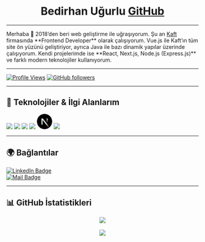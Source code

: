 # <center> Bedirhan Uğurlu <a href="https://github.com/bedirhanugurluuu" target="_blank">GitHub</a> </center>
<hr>

<p>
Merhaba 👋  
2018’den beri web geliştirme ile uğraşıyorum. Şu an <a href="https://kaft.com/" target="_blank">Kaft</a> firmasında **Frontend Developer** olarak çalışıyorum.  
Vue.js ile Kaft’ın tüm site ön yüzünü geliştiriyor, ayrıca Java ile bazı dinamik yapılar üzerinde çalışıyorum.  
Kendi projelerimde ise **React, Next.js, Node.js (Express.js)** ve farklı modern teknolojiler kullanıyorum.
</p>

---

[![Profile Views](https://komarev.com/ghpvc/?username=bedirhanugurluuu&color=blue)]() 
[![GitHub followers](https://img.shields.io/github/followers/bedirhanugurluuu.svg?style=social&label=Follow)](https://github.com/bedirhanugurluuu?tab=followers)

---

## 🚀 Teknolojiler & İlgi Alanlarım
<p align="left">
  <img src="https://www.vectorlogo.zone/logos/javascript/javascript-horizontal.svg" height="40" />
  <img src="https://www.vectorlogo.zone/logos/nodejs/nodejs-ar21.svg" height="40" />
  <img src="https://www.vectorlogo.zone/logos/reactjs/reactjs-ar21.svg" height="40" />
  <img src="https://upload.wikimedia.org/wikipedia/commons/9/95/Vue.js_Logo_2.svg" height="40" />
  <img src="https://raw.githubusercontent.com/vercel/vercel/main/packages/frameworks/logos/next.svg" height="40" />
  <img src="https://upload.wikimedia.org/wikipedia/en/3/30/Java_programming_language_logo.svg" height="40" />
</p>

---

## 🌍 Bağlantılar

[![LinkedIn Badge](https://img.shields.io/badge/LinkedIn-BedirhanUğurlu-blue?style=for-the-badge&logo=linkedin)](https://www.linkedin.com/in/bedirhan-ugurlu/)  
[![Mail Badge](https://img.shields.io/badge/bedirhanugurlu3661@gmail.com-red?style=for-the-badge&logo=Gmail&logoColor=white)](mailto:bedirhanugurlu3661@gmail.com)

---

## 📊 GitHub İstatistikleri
<p align="center">
  <img src="https://github-readme-stats.vercel.app/api?username=bedirhanugurluuu&show_icons=true&theme=tokyonight&count_private=true" />
</p>

<p align="center">
  <img src="https://github-readme-stats.vercel.app/api/top-langs/?username=bedirhanugurluuu&layout=compact&theme=tokyonight" />
</p>
